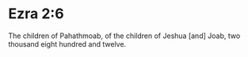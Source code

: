 # Ezra 2:6

The children of Pahathmoab, of the children of Jeshua [and] Joab, two thousand eight hundred and twelve.